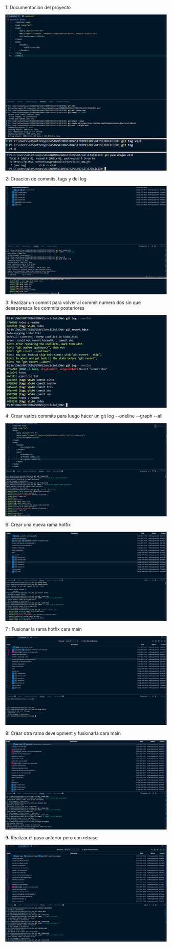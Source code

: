 1: Documentación del proyecto

![uno](image/1.0.png)
![dos](image/1.1.png)
![tres](image/1.2.png)

2: Creación de commits, tags y del log

![cuatro](image/2.0.png)
![cinco](image/2.1.png)

3: Realizar un commit para volver al commit numero dos sin que desaparezca los commits posteriores

![tres](image/3.0.png)

4: Crear varios commits para luego hacer un git log --oneline --graph --all

![cuatro](image/4.0.png)

6: Crear una nueva rama hotfix

![sexto](image/6.0.png)

7 : Fusionar la rama hotfix cara main 

![siete](image/7.0.png)

8: Crear otra rama development y fusionarla cara main

![ocho](image/8.0.png)

9: Realizar el paso anterior pero con rebase 

![nueve](image/9.0.png)
